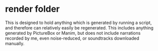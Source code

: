 # render folder
This is designed to hold anything which is generated by running a script, and therefore
can relatively easily be regenerated. This includes anything generated by PictureBox or
Manim, but does not include narrations recorded by me, even noise-reduced, or soundtracks
downloaded manually.

